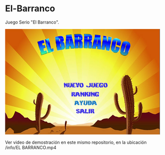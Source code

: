 # El-Barranco
Juego Serio "El Barranco".

![](https://github.com/dhuertas90/elbarranco/blob/main/info/Screenshot.PNG)

Ver video de demostración en este mismo repositorio, en la ubicación /info/EL BARRANCO.mp4
